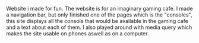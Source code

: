 Website i made for fun.
The website is for an imaginary gaming cafe. I made a navigation bar, but only finished one of the pages which is the "consoles", this site displays all 
the consols that would be available in the gaming cafe and a text about each of them. I also played around with media query which makes the site 
usable on phones aswell as on a computer.
